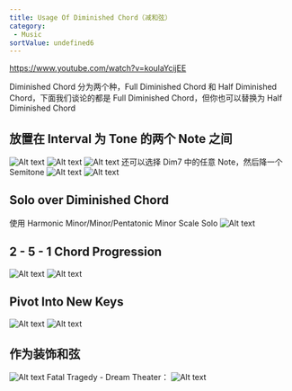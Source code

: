 ```yaml
---
title: Usage Of Diminished Chord（减和弦）
category:
 - Music
sortValue: undefined6
---
```


https://www.youtube.com/watch?v=koulaYcijEE

Diminished Chord 分为两个种，Full Diminished Chord 和 Half Diminished Chord，下面我们谈论的都是 Full Diminished Chord，但你也可以替换为 Half Diminished Chord

## 放置在 Interval 为 Tone 的两个 Note 之间

![Alt text](image.png)
![Alt text](image-1.png)
![Alt text](image-2.png)
还可以选择 Dim7 中的任意 Note，然后降一个 Semitone
![Alt text](image-3.png)
![Alt text](image-4.png)

## Solo over Diminished Chord

使用 Harmonic Minor/Minor/Pentatonic Minor Scale Solo
![Alt text](image-5.png)

## 2 - 5 - 1 Chord Progression

![Alt text](image-6.png)
![Alt text](image-7.png)

## Pivot Into New Keys

![Alt text](image-8.png)
![Alt text](image-9.png)

## 作为装饰和弦

![Alt text](image-10.png)
Fatal Tragedy - Dream Theater：
![Alt text](image-11.png)
